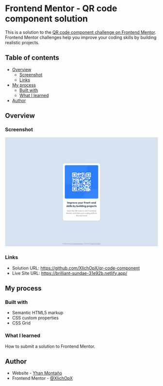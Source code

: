# Frontend Mentor - QR code component solution

This is a solution to the [QR code component challenge on Frontend Mentor](https://www.frontendmentor.io/challenges/qr-code-component-iux_sIO_H). Frontend Mentor challenges help you improve your coding skills by building realistic projects.

## Table of contents

- [Overview](#overview)
  - [Screenshot](#screenshot)
  - [Links](#links)
- [My process](#my-process)
  - [Built with](#built-with)
  - [What I learned](#what-i-learned)
- [Author](#author)

## Overview

### Screenshot

![](./screenshot.jpeg)

### Links

- Solution URL: https://github.com/XlichOpX/qr-code-component
- Live Site URL: https://brilliant-sundae-31e92b.netlify.app/

## My process

### Built with

- Semantic HTML5 markup
- CSS custom properties
- CSS Grid

### What I learned

How to submit a solution to Frontend Mentor.

## Author

- Website - [Yhan Montaño](https://yhanmontanodev.vercel.app/)
- Frontend Mentor - [@XlichOpX](https://www.frontendmentor.io/profile/XlichOpX)
